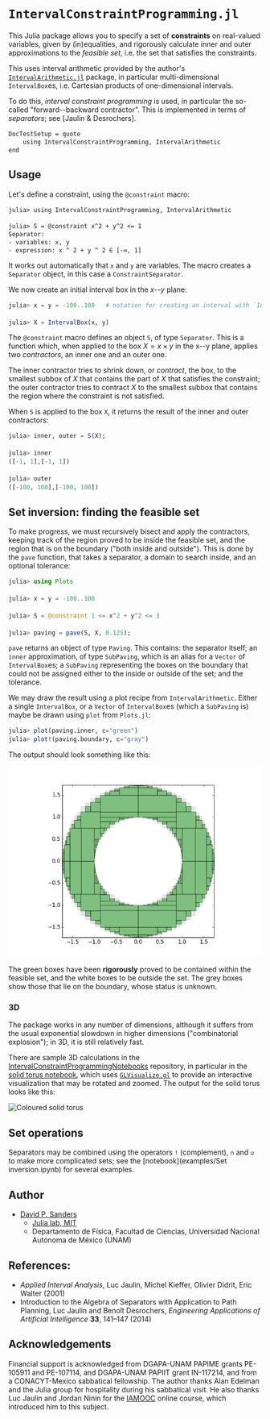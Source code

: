 # `IntervalConstraintProgramming.jl`

This Julia package allows you to specify a set of **constraints** on real-valued variables, given by (in)equalities, and
rigorously calculate inner and outer approximations to the *feasible set*,
i.e. the set that satisfies the constraints.

This uses interval arithmetic provided by the author's
[`IntervalArithmetic.jl`](https://github.com/JuliaIntervals/IntervalArithmetic.jl) package,
in particular multi-dimensional `IntervalBox`es, i.e. Cartesian products of one-dimensional intervals.

To do this, *interval constraint programming* is used, in particular the
so-called "forward--backward contractor". This is implemented in terms of *separators*; see
[Jaulin & Desrochers].

```@meta
DocTestSetup = quote
    using IntervalConstraintProgramming, IntervalArithmetic
end
```

## Usage
Let's define a constraint, using the `@constraint` macro:
```jldoctest
julia> using IntervalConstraintProgramming, IntervalArithmetic

julia> S = @constraint x^2 + y^2 <= 1
Separator:
- variables: x, y
- expression: x ^ 2 + y ^ 2 ∈ [-∞, 1]
```
It works out automatically that `x` and `y` are variables.
The macro creates a `Separator` object, in this case a `ConstraintSeparator`.

We now create an initial interval box in the $x$--$y$ plane:
```julia
julia> x = y = -100..100   # notation for creating an interval with `IntervalArithmetic.jl`

julia> X = IntervalBox(x, y)
```

The `@constraint` macro defines an object `S`, of type `Separator`.
This is a function which,
when applied to the box $X = x \times y$
in the x--y plane, applies two *contractors*, an inner one and an outer one.

The inner contractor tries to shrink down, or *contract*, the box, to the smallest subbox
of $X$ that contains the part of $X$ that satisfies the constraint; the
outer contractor tries to contract $X$ to the smallest subbox that contains the
region where the constraint is not satisfied.

When `S` is applied to the box `X`, it returns the result of the inner and outer contractors:
```julia
julia> inner, outer = S(X);

julia> inner
([-1, 1],[-1, 1])

julia> outer
([-100, 100],[-100, 100])
```

## Set inversion: finding the feasible set

To make progress, we must recursively bisect and apply the contractors, keeping
track of the region proved to be inside the feasible set, and the region that is
on the boundary ("both inside and outside"). This is done by the `pave` function,
that takes a separator, a domain to search inside, and an optional tolerance:

```julia
julia> using Plots

julia> x = y = -100..100

julia> S = @constraint 1 <= x^2 + y^2 <= 3

julia> paving = pave(S, X, 0.125);
```

`pave` returns an object of type `Paving`. This contains: the separator itself;
an `inner` approximation, of type `SubPaving`, which is an alias for a `Vector` of `IntervalBox`es;
a `SubPaving` representing the boxes on the boundary that could not be assigned either to the inside or outside of the set;
and the tolerance.

We may draw the result using a plot recipe from `IntervalArithmetic`. Either a
single `IntervalBox`, or a `Vector` of `IntervalBox`es (which a `SubPaving` is)
maybe be drawn using `plot` from `Plots.jl`:
```julia
julia> plot(paving.inner, c="green")
julia> plot!(paving.boundary, c="gray")
```

The output should look something like this:

![Ring](ring.png)


The green boxes have been **rigorously** proved to be contained within the feasible set,
and the white boxes to be outside the set. The grey boxes show those that lie on the boundary, whose status is unknown.

### 3D

The package works in any number of dimensions, although it suffers from the usual exponential slowdown in higher dimensions ("combinatorial explosion"); in 3D, it is still relatively fast.

There are sample 3D calculations in the [IntervalConstraintProgrammingNotebooks](https://github.com/JuliaIntervals/IntervalConstraintProgrammingNotebooks) repository, in particular in the [solid torus notebook](https://github.com/JuliaIntervals/IntervalConstraintProgrammingNotebooks/blob/master/3D/Solid%20torus.ipynb), which uses [`GLVisualize.gl`](https://github.com/JuliaGL/GLVisualize.jl) to provide an interactive visualization that may be rotated and zoomed. The output for the solid torus looks like this:

![Coloured solid torus](solid_torus.png)


## Set operations
Separators may be combined using the operators `!` (complement), `∩` and `∪` to make
more complicated sets; see the [notebook](examples/Set inversion.ipynb) for several examples.

## Author

- [David P. Sanders](http://sistemas.fciencias.unam.mx/~dsanders)
    - [Julia lab, MIT](http://julia.mit.edu/)
    - Departamento de Física, Facultad de Ciencias, Universidad Nacional Autónoma de México (UNAM)


## References:
- *Applied Interval Analysis*, Luc Jaulin, Michel Kieffer, Olivier Didrit, Eric Walter (2001)
- Introduction to the Algebra of Separators with Application to Path Planning, Luc Jaulin and Benoît Desrochers, *Engineering Applications of Artificial Intelligence* **33**, 141–147 (2014)

## Acknowledgements
Financial support is acknowledged from DGAPA-UNAM PAPIME grants PE-105911 and PE-107114, and DGAPA-UNAM PAPIIT grant IN-117214, and from a CONACYT-Mexico sabbatical fellowship. The author thanks Alan Edelman and the Julia group for hospitality during his sabbatical visit. He also thanks Luc Jaulin and Jordan Ninin for the [IAMOOC](http://iamooc.ensta-bretagne.fr/) online course, which introduced him to this subject.
